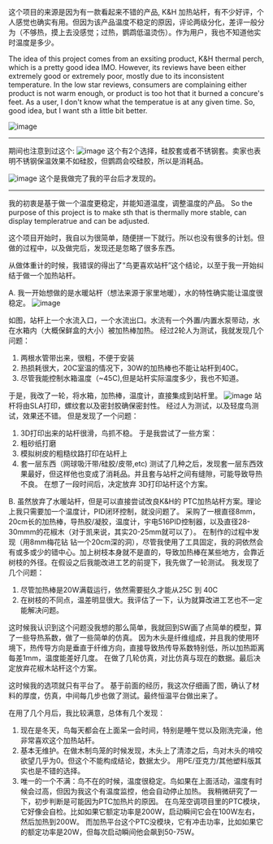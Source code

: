 这个项目的来源是因为有一款看起来不错的产品, K&H 加热站杆，有不少好评，个人感觉也确实有用。但因为该产品温度不稳定的原因，评论两级分化，差评一般分为（不够热，摸上去没感觉；过热，鹦鹉低温烫伤）。作为用户，我也不知道他实时温度是多少。

The idea of this project comes from an exsiting product, K&H thermal perch, which is a pretty good idea IMO. However, its reviews have been either extremely good or extremely poor, mostly due to its inconsistent temperature. In the low star reviews, consumers are complaining either product is not warm enough, or product is too hot that it burned a concure's feet. As a user, I don't know what the temperatue is at any given time. So, good idea, but I want sth a little bit better.

![image](https://user-images.githubusercontent.com/1382734/216394509-73d11a27-817f-42f5-8a2e-8797cb25eaf5.png)


--------------------------------

期间也注意到过这个:
![image](https://user-images.githubusercontent.com/1382734/216998655-c9d83915-6c71-48a7-b8c1-56735950deed.png)
这个有2个选择，硅胶套或者不锈钢套。卖家也表明不锈钢保温效果不如硅胶，但鹦鹉会咬硅胶，所以是消耗品。

![image](https://user-images.githubusercontent.com/1382734/216999318-a674b5d0-ee39-4c8e-a9f2-b08e823a353e.png)
这个是我做完了我的平台后才发现的。

---------------------------------------


我的初衷是基于做一个温度更稳定，并能知道温度，调整温度的产品。
So the purpose of this project is to make sth that is thermally more stable, can display templeratrue and can be adjusted.

这个项目开始时，我自以为很简单，随便拼一下就行。所以也没有很多的计划。但做的过程中，以及做完后，发现还是忽略了很多东西。

从做体重计的时候，我错误的得出了“鸟更喜欢站杆”这个结论，以至于我一开始纠结于做一个加热站杆。

A. 我一开始想做的是水暖站杆（想法来源于家里地暖），水的特性确实能让温度很稳定。
![image](https://user-images.githubusercontent.com/1382734/217002036-5b0dd2e6-5b75-4d1b-b261-a3caefaf3fbb.png)

如图，站杆上一个水流入口，一个水流出口。水流有一个外置/内置水泵带动，水在水箱内（大概保鲜盒的大小）被加热棒加热。
经过2轮人为测试，我就发现几个问题：
1. 两根水管带出来，很粗，不便于安装
2. 热损耗很大，20C室温的情况下，30W的加热棒也不能让站杆到40C。
3. 尽管我能控制水箱温度（~45C),但是站杆实际温度多少，我也不知道。

于是，我改了一轮，将水箱，加热棒，温度计，直接集成到站杆里。
![image](https://user-images.githubusercontent.com/1382734/217003808-a069c635-3005-4b4c-8c07-f2ff547b5dfe.png)
站杆将由SLA打印，螺纹套以及密封胶确保密封性。
经过人为测试，以及轻度鸟测试，效果还不错。
但是发现了一个问题：
1. 3D打印出来的站杆很滑，鸟抓不稳。
于是我尝试了一些方案：
1. 粗砂纸打磨
2. 模拟树皮的粗糙纹路打印在站杆上
3. 套一层东西（网球吸汗带/硅胶/皮带,etc)
测试了几种之后，发现套一层东西效果最好，但这样他也变成了消耗品。并且套与站杆之间有缝隙，可能导致导热不良。
在想了一段时间后，决定放弃 3D打印站杆这个方案。

B. 虽然放弃了水暖站杆，但是可以直接尝试改良K&H的 PTC加热站杆方案。理论上我只需要加一个温度计，PID闭环控制，就没问题了。
采购了一根直径8mm，20cm长的加热棒，导热胶/凝胶，温度计，宇电516PID控制器，以及直径28-30mmm的花椒木（对于凯来说，其实20-25mm就可以了）。
在制作的过程中发现（用8mm梅花钻 钻一个20cm深的洞），尽管我使用了工具固定，我的洞依然会有或多或少的错中心。加上树枝本身就不是直的，导致加热棒在某些地方，会靠近树枝的外径。在假设之后我能改进工艺的前提下，我先做了一轮测试。
我发现了几个问题：
1. 尽管加热棒是20W满载运行，依然需要挺久才能从25C 到 40C
2. 在树枝的不同点，温差明显很大。我评估了一下，认为就算改进工艺也不一定能解决问题。

这时候我认识到这个问题没我想的那么简单，我就回到SW画了点简单的模型，算了一些导热系数，做了一些简单的仿真。
因为木头是纤维组成，并且我的使用环境下，热传导方向是垂直于纤维方向，直接导致热传导系数特别低，所以加热距离每差1mm，温度能差好几度。
在做了几轮仿真，对比仿真与现在的数据。最后决定放弃花椒木站杆这个方案。

这时候我的选项就只有平台了。
基于前面的经历，我这次仔细画了图，确认了材料的厚度，仿真，中间每几步也做了测试。最终恒温平台做出来了。

在用了几个月后，我比较满意，总体有几个发现：
1. 现在是冬天，鸟每天都会在上面呆一会时间，特别是睡午觉以及刚洗完澡，他非常喜欢这个加热站杆。
2. 基本无维护。在做木制鸟笼的时候发现，木头上了清漆之后，鸟对木头的啃咬欲望几乎为0。但这个不能构成结论，数据太少。
   用PE/亚克力/其他塑料版其实也是不错的选择。
3. 唯一的一个不满：鸟不在的时候，温度很稳定。鸟如果在上面活动，温度有时候会过高，但因为我这个有温度监控，他会自动停止加热。
   我稍微研究了一下，初步判断是可能因为PTC加热片的原因。
在鸟笼空调项目里的PTC模块，它好像会自检。比如如果它额定功率是200W，启动瞬间它会在100W左右，然后加热到200W。
而加热平台这个PTC没模块，它有冲击功率，比如如果它的额定功率是20W，但每次启动瞬间他会飙到50-75W。





